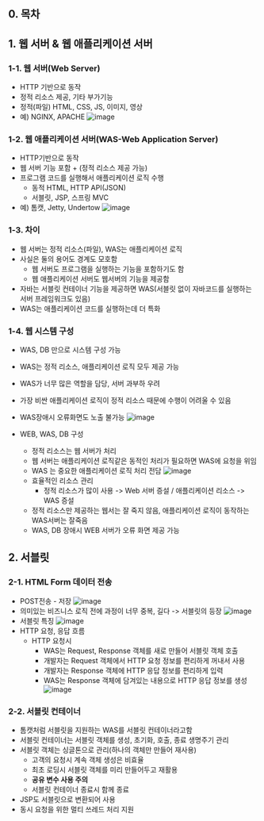 ## 0. 목차

## 1. 웹 서버 & 웹 애플리케이션 서버
### 1-1. 웹 서버(Web Server)
- HTTP 기반으로 동작
- 정적 리소스 제공, 기타 부가기능
- 정적(파일) HTML, CSS, JS, 이미지, 영상
- 예) NGINX, APACHE
![image](https://user-images.githubusercontent.com/109258397/220804527-b56b5e07-56e5-43da-8026-aae599422c97.png)

### 1-2. 웹 애플리케이션 서버(WAS-Web Application Server)
- HTTP기반으로 동작
- 웹 서버 기능 포함 + (정적 리소스 제공 가능)
- 프로그램 코드를 실행해서 애플리케이션 로직 수행
  - 동적 HTML, HTTP API(JSON)
  - 서블릿, JSP, 스프링 MVC
- 예) 톰캣, Jetty, Undertow
![image](https://user-images.githubusercontent.com/109258397/220804930-fdfa1578-9066-4337-88cf-3dbd2c235b4d.png)

### 1-3. 차이
- 웹 서버는 정적 리소스(파일), WAS는 애플리케이션 로직
- 사실은 둘의 용어도 경계도 모호함
  - 웹 서버도 프로그램을 실행하는 기능을 포함하기도 함
  - 웹 애플리케이션 서버도 웹서버의 기능을 제공함
- 자바는 서블릿 컨테이너 기능을 제공하면 WAS(서블릿 없이 자바코드를 실행하는 서버 프레임워크도 있음)
- WAS는 애플리케이션 코드를 실행하는데 더 특화

### 1-4. 웹 시스템 구성
-  WAS, DB 만으로 시스템 구성 가능
  -  WAS는 정적 리소스, 애플리케이션 로직 모두 제공 가능
  -  WAS가 너무 많은 역할을 담당, 서버 과부하 우려
  -  가장 비싼 애플리케이션 로직이 정적 리소스 때문에 수행이 어려울 수 있음
  -  WAS장애시 오류화면도 노출 불가능
    ![image](https://user-images.githubusercontent.com/109258397/222216708-f448ef1d-3609-4edb-8d64-d778f026ca25.png)

- WEB, WAS, DB 구성
  - 정적 리소스는 웹 서버가 처리
  - 웹 서버는 애플리케이션 로직같은 동적인 처리가 필요하면 WAS에 요청을 위임
  - WAS 는 중요한 애플리케이션 로직 처리 전담
  ![image](https://user-images.githubusercontent.com/109258397/222217466-1ddfc14f-6481-4985-9ddf-8b3bfe5e5a95.png)
  - 효율적인 리소스 관리
    - 정적 리소스가 많이 사용 -> Web 서버 증설 / 애플리케이션 리소스 -> WAS 증설
  - 정적 리소스만 제공하는 웹서는 잘 죽지 않음, 애플리케이션 로직이 동작하는 WAS서버는 잘죽음
  - WAS, DB 장애시 WEB 서버가 오류 화면 제공 가능

## 2. 서블릿

### 2-1. HTML Form 데이터 전송
- POST전송 - 저장
  ![image](https://user-images.githubusercontent.com/109258397/222297876-c9287bfc-e096-464a-a3e7-87f2172cd2a9.png)
- 의미있는 비즈니스 로직 전에 과정이 너무 중복, 길다 ->  서블릿의 등장
  ![image](https://user-images.githubusercontent.com/109258397/222298308-d5f6b611-0d15-4177-a1a7-34524d516920.png)
- 서블릿 특징
  ![image](https://user-images.githubusercontent.com/109258397/222298559-f7dcc2b8-d00b-47f4-b5e2-420ecf008cf6.png)
- HTTP 요청, 응답 흐름
  - HTTP 요청시
    - WAS는 Request, Response 객체를 새로 만들어 서블릿 객체 호출
    - 개발자는 Request 객체에서 HTTP 요청 정보를 편리하게 꺼내서 사용
    - 개발자는 Response 객체에 HTTP 응답 정보를 편리하게 입력
    - WAS는 Response 객체에 담겨있는 내용으로 HTTP 응답 정보를 생성
  ![image](https://user-images.githubusercontent.com/109258397/222299466-45a87fd9-1132-4248-b9d9-a6d58d5e96cd.png)

### 2-2. 서블릿 컨테이너
- 톰캣처럼 서블릿을 지원하는 WAS를 서블릿 컨테이너라고함
- 서블릿 컨테이너는 서블릿 객체를 생성, 초기화, 호출, 종료 생명주기 관리
- 서블릿 객체는 싱글톤으로 관리(하나의 객체만 만들어 재사용)
  - 고객의 요청시 계속 객체 생성은 비효율
  - 최초 로딩시 서블릿 객체를 미리 만들어두고 재활용
  - **공유 변수 사용 주의**
  - 서블릿 컨테이너 종료시 함께 종료
- JSP도 서블릿으로 변환되어 사용
- 동시 요청을 위한 멀티 쓰레드 처리 지원
